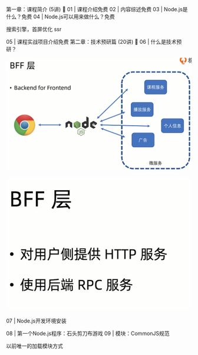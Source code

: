第一章：课程简介 (5讲)

01 | 课程介绍免费
02 | 内容综述免费
03 | Node.js是什么？免费
04 | Node.js可以用来做什么？免费

搜索引擎，首屏优化 ssr

05 | 课程实战项目介绍免费
第二章：技术预研篇 (20讲)

06 | 什么是技术预研？

![image-20200807174053026](imge/image-20200807174053026.png)

![image-20200807174106689](imge/image-20200807174106689.png)



07 | Node.js开发环境安装



08 | 第一个Node.js程序：石头剪刀布游戏
09 | 模块：CommonJS规范  

以前唯一的加载模块方式   <script>



![image-20200807174816917](imge/image-20200807174816917.png)

重要问题： commonjs中exports和require的变量是不是同一个变量，

答案是：改变require对应的变量，能改变exports的

exports被修改了，会覆盖之前的

![image-20200807175435310](imge/image-20200807175435310.png)



webpack会打包到一个对象中，

![image-20200807175618167](imge/image-20200807175618167.png)

所以为啥是同一个值，因为上一个文件的exports，会变成下一个文件的函数的参数。参数是地址传递

10 | 模块：使用模块规范改造石头剪刀布游戏
11 | 模块：npm

todo： npm的原理和作用？



12 | 模块：Node.js内置模块

os eventemit 等

内置模块有两种获取数据的方式，一种是左边通过v8来，bing来拿到，一种是直接通过服务器拿到

![image-20200813171523370](imge/image-20200813171523370.png)

#### 13 | 异步：非阻塞I/O

![image-20200813173402203](imge/image-20200813173402203.png)

![image-20200813173412114](imge/image-20200813173412114.png)

![image-20200813173514890](imge/image-20200813173514890.png)

![image-20200813174538099](imge/image-20200813174538099.png)

非阻塞



14 | 异步：异步编程之callback

node中的异步函数结果返回是使用callback，然后使用的是

![image-20200814153709797](imge/image-20200814153709797.png)

为什么try catch没有捕获 ，异步操作

![image-20200814153901166](imge/image-20200814153901166.png)



调用栈

要在try catch中的调用栈里面的错误才会被捕获

try catch定义的函数中，调用栈在try catch以上的函数，抛出的错误，都会被try catch捕获到

但是js中异步是和事件循环有关，异步操作是下一个循环，每次循环都是一个新的调用栈

问题，事件循环如何分次

#### 15 | 异步：事件循环

每一个事件循环都是一个全新的调用栈

没有回答对应的问题

#### 16 | 异步：异步编程之Promise

![image-20200814161939992](imge/image-20200814161939992.png)

![image-20200814162507220](imge/image-20200814162507220.png)

状态只能是pending-》reject ，resolve

因为内置的resolve和reject函数会判断

会执行，但是不会改变状态

![image-20200814162630805](imge/image-20200814162630805.png)

![image-20200814162704916](imge/image-20200814162704916.png)

![image-20200814163142945](imge/image-20200814163142945.png)

![image-20200814163311819](imge/image-20200814163311819.png)

all  catch只能知道当前第一个错误的信息

#### 17 | 异步：异步编程之async/await

![image-20200814174912457](imge/image-20200814174912457.png)

![image-20200814175118057](imge/image-20200814175118057.png)

await可以将错误抛到被包裹的try catch

![image-20200814180324224](imge/image-20200814180324224.png)

？？？？ 

所以await后面的同步语句，会在await后面的异步事件完成之后再执行。

做到异步行为，同步编程

**async是一个 promise语法糖，然后await是 generator中终止操作**

18 | HTTP：什么是HTTP服务器？
19 | HTTP：简单实现一个HTTP服务器
20 | HTTP：实现网页版石头剪刀布
21 | HTTP：用express优化石头剪刀布游戏
22 | HTTP：用koa优化石头剪刀布游戏

4个小时，7点前1个小时，8点到11点三个小时。14节

#### 23 | RPC 调用：什么是RPC调用？



#### 24 | RPC调用：Node.js Buffer编解码二进制数据包
#### 25 | RPC 调用：Node.js net建立多路复用的RPC通道

第三章： 项目开发篇 (11讲)

26 | 项目启动：整体需求分析
27 | 项目启动：极客时间App下载页开发
28 | 课程详情页：极客时间详情页需求解构
29 | 课程详情页：将ES6模版字符串改造成模板引擎
30 | 课程详情页：极客时间详情页需求实现
31 | 课程播放页：极客时间播放页需求解构
32 | 课程播放页：GraphQL API服务
33 | 课程播放页：极客时间播放页需求实现
34 | 课程列表页：极客时间列表页需求解构
35 | 课程列表页：用 Vue/React 进行服务端渲染
36 | 课程列表页：极客时间列表页需求实现
第四章：性能调优篇 (10讲)






#### 37 | 性能工具：HTTP服务的性能测试

了解

![image-20200814182722147](imge/image-20200814182722147.png)![image-20200814182804808](imge/image-20200814182804808.png)

#### 38 | 性能工具：Node.js性能分析工具

了解

![image-20200814182839890](imge/image-20200814182839890.png)

#### 39 | 代码优化：JavaScript代码性能优化

了解

![image-20200814182942065](imge/image-20200814182942065.png)

#### 40 | 代码优化：内存管理优化

了解

#### 41 | 代码优化：Node.js C++插件

了解

![image-20200814183017977](imge/image-20200814183017977.png)



#### 42 | 多进程优化：Node.js子进程与线程

![image-20200814183128931](imge/image-20200814183128931.png)

![image-20200814183204144](imge/image-20200814183204144.png)

晚上来学，重点学。感觉就主要学了下异步+子进程

![image-20200815160928344](imge/image-20200815160928344.png)

创建了一个子进程，父进程向子进程接受消息

![image-20200815161058601](imge/image-20200815161058601.png)

子线程 worker thread：计算，对io没有帮助，使用异步io



#### 43 | 多进程优化：Node.js cluster模块实战与源码解读

为了网络服务特别实现的：

![image-20200815161743981](imge/image-20200815161743981.png)

![image-20200815161913678](imge/image-20200815161913678.png)

帮助我们使用多核的服务器，将http分发到几个子进程中进行处理，提高了多核能力，多个进程监听同一个端口

![image-20200815162104993](imge/image-20200815162104993.png)

一般是总核数/2

为什么能同时监听一个端口，操作系统中一个端口只能被监听一次

为什么cluster能做到？？



![image-20200815162341821](imge/image-20200815162341821.png)

端口号是主进程进行监听，给子进程发送消息（发送tcp链接的句柄handle

维护一个新的子进程池，有新的链接进来就用一个子进程来处理，如果没有空闲的子进程，就先把这个链接存起来

轮番执行

#### 44 | 多进程优化：进程守护与管理

![image-20200815163750509](imge/image-20200815163750509.png)

出现未捕捉的错误时，上报

![image-20200815163854770](imge/image-20200815163854770.png)

子进程退出了，隔一段时间重新fork一个

对内存进行监控

![image-20200815163932731](imge/image-20200815163932731.png)



#### 45 | 架构优化：动静分离

![image-20200815164313171](imge/image-20200815164313171.png)

cdn：缓存原理





#### 46 | 架构优化：反向代理与缓存服务

![image-20200815164637705](imge/image-20200815164637705.png)

![image-20200815164732971](imge/image-20200815164732971.png)

koa



第五章：框架和工程化篇 (11讲)


#### 47 | 概念：框架设计和工程化
#### 48 | 概念：设计模式
49 | 概念：Serverless
50 | 服务端框架搭建：koaless
51 | 服务端框架搭建：屏蔽请求细节
52 | 服务端框架搭建：完成服务端框架
53 | 云函数式工程实现：服务端代码
54 | 云函数式工程实现：工具端代码
55 | 加餐：调试 Node.js 源码
56 | 结课测试&结束语
57 | 彩蛋：这是一个严肃的课程

（只看16节